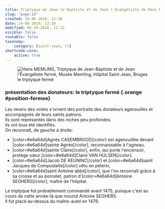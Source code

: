 ```yaml
---
title: Triptyque de Jean le Baptiste et de Jean l'Évangéliste de Hans Memling
slug: "page:15"
created: 24-06-2018, 13:30
date: 24-06-2018, 13:30
modified: 06-10-2018, 12:12
visible: false
routable: false
taxonomy:
    category: [saint-jean, fr]
shortcode-core:
    active: true
---
```

<figure><picture>
<source
sizes="(max-width: 767px) 98vw, (min-width: 959px) 50vw, 86vw"
srcset="
/user/sites/docs/pages/01.home/06.bruges/01.hopital-saint-jean/01.saint-jean/15.saint-jean_15/triptyque-ferme-280.webp 280w,
/user/sites/docs/pages/01.home/06.bruges/01.hopital-saint-jean/01.saint-jean/15.saint-jean_15/triptyque-ferme-380.webp 380w,
/user/sites/docs/pages/01.home/06.bruges/01.hopital-saint-jean/01.saint-jean/15.saint-jean_15/triptyque-ferme-480.webp 480w,
/user/sites/docs/pages/01.home/06.bruges/01.hopital-saint-jean/01.saint-jean/15.saint-jean_15/triptyque-ferme-640.webp 640w,
/user/sites/docs/pages/01.home/06.bruges/01.hopital-saint-jean/01.saint-jean/15.saint-jean_15/triptyque-ferme_700x736.webp 700w,
/user/sites/docs/pages/01.home/06.bruges/01.hopital-saint-jean/01.saint-jean/15.saint-jean_15/triptyque-ferme-840.webp 840w,
/user/sites/docs/pages/01.home/06.bruges/01.hopital-saint-jean/01.saint-jean/15.saint-jean_15/triptyque-ferme-1280.webp 1280w"
type="image/webp" />
<img
src="/user/sites/docs/pages/01.home/06.bruges/01.hopital-saint-jean/01.saint-jean/15.saint-jean_15/saint-jean-ferme_700x736.jpg" title="Hans MEMLING, Triptyque de Jean-Baptiste et de Jean l'Évangéliste fermé, Musée Memling, Hôpital Saint-Jean, Bruges" alt="Hans MEMLING, Triptyque de Jean-Baptiste et de Jean l'Évangéliste fermé, Musée Memling, Hôpital Saint-Jean, Bruges" class="class-diane-img"
sizes="(max-width: 767px) 98vw, (min-width: 959px) 50vw, 86vw"
srcset="
/user/sites/docs/pages/01.home/06.bruges/01.hopital-saint-jean/01.saint-jean/15.saint-jean_15/triptyque-ferme-280.jpg 280w,
/user/sites/docs/pages/01.home/06.bruges/01.hopital-saint-jean/01.saint-jean/15.saint-jean_15/triptyque-ferme-380.jpg 380w,
/user/sites/docs/pages/01.home/06.bruges/01.hopital-saint-jean/01.saint-jean/15.saint-jean_15/triptyque-ferme-480.jpg 480w,
/user/sites/docs/pages/01.home/06.bruges/01.hopital-saint-jean/01.saint-jean/15.saint-jean_15/triptyque-ferme-640.jpg 640w,
/user/sites/docs/pages/01.home/06.bruges/01.hopital-saint-jean/01.saint-jean/15.saint-jean_15/triptyque-ferme_700x736.jpg 700w,
/user/sites/docs/pages/01.home/06.bruges/01.hopital-saint-jean/01.saint-jean/15.saint-jean_15/triptyque-ferme-840.webp 840w,
/user/sites/docs/pages/01.home/06.bruges/01.hopital-saint-jean/01.saint-jean/15.saint-jean_15/triptyque-ferme-1280.webp 1280w">
</picture><figcaption>le triptyque fermé</figcaption></figure>

### présentation des donateurs: le triptyque fermé {.orange #position-fermee}

Les revers des volets s'ornent des portraits des donateurs agenouillés et accompagnés de leurs saints patrons.  
Ils sont représentés dans des niches peu profondes.  
Ils ont tous été identifiés.  
On reconnaît, de gauche à droite:
+ [color=#e6a64d]Agnès CASEMBROOD[/color] est agenouillée devant [color=#e6a64d]sainte Agnès[/color], reconnaissable à l'agneau.  
+ [color=#e6a64d]sainte Claire[/color], enfin, qui porte l'encensoir, protège sœur [color=#e6a64d]Claire VAN HULSEN[/color].  
+ [color=#e6a64d]Jacob DE KEUNINC[/color] et [color=#e6a64d]saint Jacques de Compostelle[/color] vêtu en pélerin,
+ [color=#e6a64d]saint Antoine abbé[/color], que l'on reconnaît grâce à sa crosse et au porcelet, patron d'[color=#e6a64d]Antoine SEGHERS[/color], maître de l'hôpital.

Le triptyque fut probablement commandé avant 1475, puisque c'est au cours de cette année-là que mourut Antoine SEGHERS.  
Il fut placé au-dessus du maître-autel en 1479.  